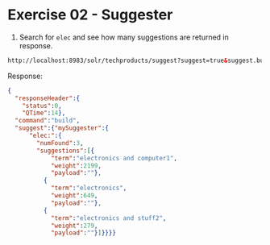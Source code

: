 # Exercise 02 - Suggester


1. Search for `elec` and see how many suggestions are returned in response. 
 

```html
http://localhost:8983/solr/techproducts/suggest?suggest=true&suggest.build=true&suggest.dictionary=mySuggester&suggest.q=elec:
```

Response:

```json
{
  "responseHeader":{
    "status":0,
    "QTime":14},
  "command":"build",
  "suggest":{"mySuggester":{
      "elec:":{
        "numFound":3,
        "suggestions":[{
            "term":"electronics and computer1",
            "weight":2199,
            "payload":""},
          {
            "term":"electronics",
            "weight":649,
            "payload":""},
          {
            "term":"electronics and stuff2",
            "weight":279,
            "payload":""}]}}}}
```